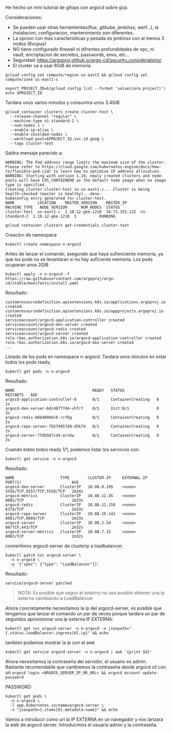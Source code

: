 He hecho un mini tutorial de gitops con argocd sobre gcp.

Consideraciones:
- Se pueden usar otras herramientas(flux, gitkube, jenkinsx, werf...), la instalacion, configuracion, mantenimiento son diferentes.
- La opcion con mas caracteristicas y pesada es jenkinsx con al menos 3 nodos (6vcpus)
- NO tiene configurado firewall ni difrentes profundidades de vpc, ni vault, encriptacion de secretos, passwords, envs, etc...
- Seguridad: https://argoproj.github.io/argo-cd/security_considerations/
- El cluster va a usar 6GiB de memoria

```
gcloud config set compute/region us-east1 && gcloud config set compute/zone us-east1-c
```

```
export PROJECT_ID=$(gcloud config list --format 'value(core.project)')
echo $PROJECT_ID
```

Tardara unos varios minutos y consumira unos 3.4GiB

```
gcloud container clusters create cluster-test \
  --release-channel "regular" \
  --machine-type n1-standard-2 \
  --num-nodes 1 \
  --enable-ip-alias \
  --enable-shielded-nodes \
  --workload-pool=$PROJECT_ID.svc.id.goog \
  --tags cluster-test
```

Saldra mensaje parecido a:
```
WARNING: The Pod address range limits the maximum size of the cluster. Please refer to https://cloud.google.com/kubernetes-engine/docs/how-to/flexible-pod-cidr to learn how to optimize IP address allocation.
WARNING: Starting with version 1.19, newly created clusters and node-pools will have COS_CONTAINERD as the default node image when no image type is specified.
Creating cluster cluster-test in us-east1-c... Cluster is being health-checked (master is healthy)...done.
kubeconfig entry generated for cluster-test.
NAME          LOCATION    MASTER_VERSION    MASTER_IP      MACHINE_TYPE   NODE_VERSION      NUM_NODES  STATUS
cluster-test  us-east1-c  1.18.12-gke.1210  34.73.153.132  n1-standard-2  1.18.12-gke.1210  1          RUNNING
```


```
gcloud container clusters get-credentials cluster-test
```
Creacion de namespace
```
kubectl create namespace n-argocd
```

<!-- ```
kubectl create clusterrolebinding cluster-admin-binding \
    --clusterrole cluster-admin \
    --user $(gcloud config get-value account)
```


añadido un firewall, afecta a la red default, conveninete 3 zonas de red

```
gcloud compute firewall-rules create n-argocd-fire \
    --source-ranges=0.0.0.0/0 \
    --target-tags cluster-test \
    --allow=tcp:80 \
    --direction=INGRESS
``` -->

Antes de lanzar el comando, asegurate que haya sufienciente memoria, ya que los pods no se levantaran si no hay suficiente memoria. Los pods ocuparan unos 2GiB
```
kubectl apply -n n-argocd -f https://raw.githubusercontent.com/argoproj/argo-cd/stable/manifests/install.yaml
```
Resultado:

```
customresourcedefinition.apiextensions.k8s.io/applications.argoproj.io created
customresourcedefinition.apiextensions.k8s.io/appprojects.argoproj.io created
serviceaccount/argocd-application-controller created
serviceaccount/argocd-dex-server created
serviceaccount/argocd-redis created
serviceaccount/argocd-server created
role.rbac.authorization.k8s.io/argocd-application-controller created
role.rbac.authorization.k8s.io/argocd-dex-server created
...
```


Listado de los pods en namespace n-argocd. Tardara unos minutos en estar todos los pods ready.

```
kubectl get pods -n n-argocd
```

Resultado:
```
NAME                                  READY   STATUS              RESTARTS   AGE
argocd-application-controller-0       0/1     ContainerCreating   0          1s
argocd-dex-server-6dc48777d4-vhfr7    0/1     Init:0/1            0          3s
argocd-redis-66b48966cb-rcf6g         0/1     ContainerCreating   0          2s
argocd-repo-server-7b579957d9-d5k7d   0/1     ContainerCreating   0          2s
argocd-server-7fdb567cd4-wrshw        0/1     ContainerCreating   0          2s
```

Cuando esten todos ready 1/1, podemos listar los servicios con:

```
kubectl get service -n n-argocd
```

Resultado:

```
NAME                    TYPE        CLUSTER-IP     EXTERNAL-IP   PORT(S)                      AGE
argocd-dex-server       ClusterIP   10.88.0.195    <none>        5556/TCP,5557/TCP,5558/TCP   2m34s
argocd-metrics          ClusterIP   10.88.12.45    <none>        8082/TCP                     2m33s
argocd-redis            ClusterIP   10.88.12.158   <none>        6379/TCP                     2m33s
argocd-repo-server      ClusterIP   10.88.15.142   <none>        8081/TCP,8084/TCP            2m33s
argocd-server           ClusterIP   10.88.2.54     <none>        80/TCP,443/TCP               2m32s
argocd-server-metrics   ClusterIP   10.88.7.15     <none>        8083/TCP                     2m32s
```


convertimos argocd-server de clusterip a loadbalancer:
```
kubectl patch svc argocd-server \
  -n n-argocd \
  -p '{"spec": {"type": "LoadBalancer"}}'
```

Resultado:
```
service/argocd-server patched
```
> NOTA: Es posible que segun el entorno no sea posible obtener una ip externa cambiando a LoadBalancer



Ahora concretamente necesitamos la ip del argocd-server, es posible que tengamos que lanzar el comando un par de veces porque tardara un par de segundos aprovisionar una ip externa
IP EXTERNA:
```
kubectl get svc argocd-server -n n-argocd -o jsonpath="{.status.loadBalancer.ingress[0].ip}" && echo
```

tambien podemos mostrar la ip con el awk

```
kubectl get service argocd-server -n n-argocd | awk '{print $4}'
```

Ahora necesitamos la contraseña del servidor, el usuario es admin. Bastante recomendable que cambiemos la contraseña desde argocd cli con un `argocd login <ARGOCD_SERVER_IP_OR_URL> && argocd account update-password`

PASSWORD:
```
kubectl get pods \
  -n n-argocd \
  -l app.kubernetes.io/name=argocd-server \
  -o "jsonpath={.items[0].metadata.name}" && echo
```

Vamos a introducir como url la IP EXTERNA en un navegador y nos lanzara la web de argocd server. Introducimos el usuario admin y la contraseña.

